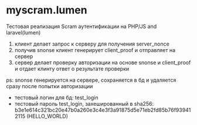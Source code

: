 # myscram.lumen
Тестовая реализация Scram аутентификации на PHP/JS and laravel(lumen)
1. клиент делает запрос к серверу для получения server_nonce
2. получив snonse клиент генерирует client_proof и отправляет на сервер
3. сервер делает проверку авторизации на основе snonse и client_proof и отдает клинту ответ о результате проверки

ps:  snonse генерируется на сервере, сохраняется в бд и удаляется сразу после попытки авторизации


* тестовый логин для бд: test_login
* тестовый пароль test_login, захешированный в sha256: b3e1e614c321bc20e47b0a260e3c4e3f3a91875d5e71eb2fd85b76f939412115
(HELLO_WORLD)